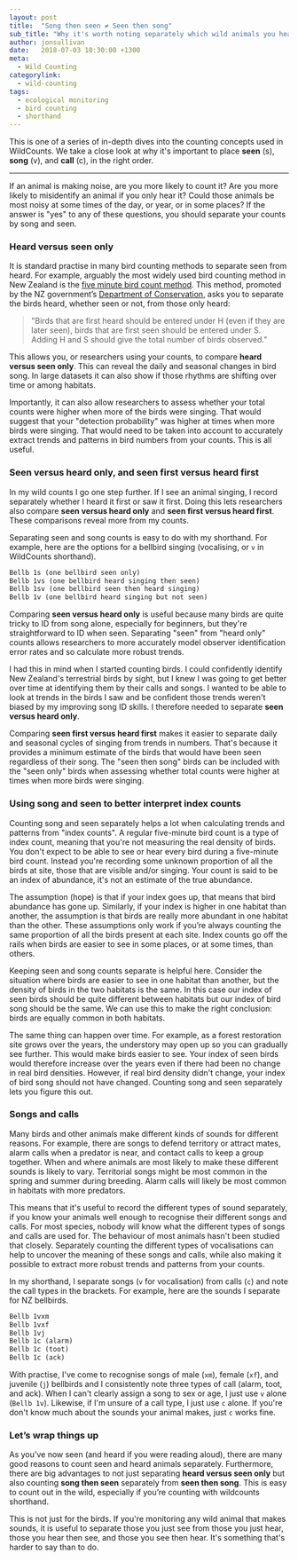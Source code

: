 ```yaml
---
layout: post
title:  "Song then seen ≠ Seen then song"
sub_title: "Why it's worth noting separately which wild animals you hear then see and those you see then hear."
author: jonsullivan
date:   2018-07-03 10:30:00 +1300
meta: 
  - Wild Counting
categorylink:
  - wild-counting
tags:
  - ecological monitoring
  - bird counting
  - shorthand
---
```


<div class="well">
This is one of a series of in-depth dives into the counting concepts used in WildCounts. We take a close look at why it's important to place <strong>seen</strong> (s), <strong>song</strong> (v), and <strong>call</strong> (c), in the right order.
</div>

---

If an animal is making noise, are you more likely to count it? Are you more likely to misidentify an animal if you only hear it? Could those animals be most noisy at some times of the day, or year, or in some places? If the answer is "yes" to any of these questions, you should separate your counts by song and seen.

### Heard versus seen only

It is standard practise in many bird counting methods to separate seen from heard. For example, arguably the most widely used bird counting method in New Zealand is the [five minute bird count method](https://www.doc.govt.nz/our-work/five-minute-bird-counts/find-5mbc-studies/). This method, promoted by the NZ government’s [Department of Conservation](https://www.doc.govt.nz/Documents/conservation/native-animals/birds/5mbc-standard-data-form.pdf), asks you to separate the birds heard, whether seen or not, from those only heard:

> "Birds that are first heard should be entered under H (even if they are later seen), birds that are first seen should be entered under S. Adding H and S should give the total number of birds observed."

This allows you, or researchers using your counts, to compare **heard versus seen only**. This can reveal the daily and seasonal changes in bird song. In large datasets it can also show if those rhythms are shifting over time or among habitats.

Importantly, it can also allow researchers to assess whether your total counts were higher when more of the birds were singing. That would suggest that your "detection probability" was higher at times when more birds were singing. That would need to be taken into account to accurately extract trends and patterns in bird numbers from your counts. This is all useful.

### Seen versus heard only, and seen first versus heard first

In my wild counts I go one step further. If I see an animal singing, I record separately whether I heard it first or saw it first.  Doing this lets researchers also compare **seen versus heard only** and **seen first versus heard first**. These comparisons reveal more from my counts. 

Separating seen and song counts is easy to do with my shorthand. For example, here are the options for a bellbird singing (vocalising, or `v` in WildCounts shorthand).

 ```md
Bellb 1s (one bellbird seen only)
Bellb 1vs (one bellbird heard singing then seen)
Bellb 1sv (one bellbird seen then heard singing)
Bellb 1v (one bellbird heard singing but not seen)
```

Comparing **seen versus heard only** is useful because many birds are quite tricky to ID from song alone, especially for beginners, but they're straightforward to ID when seen. Separating "seen" from "heard only" counts allows researchers to more accurately model observer identification error rates and so calculate more robust trends. 

I had this in mind when I started counting birds. I could confidently identify New Zealand's terrestrial birds by sight, but I knew I was going to get better over time at identifying them by their calls and songs. I wanted to be able to look at trends in the birds I saw and be confident those trends weren't biased by my improving song ID skills. I therefore needed to separate **seen versus heard only**.

Comparing **seen first versus heard first** makes it easier to separate daily and seasonal cycles of singing from trends in numbers. That's because it provides a minimum estimate of the birds that would have been seen regardless of their song. The "seen then song" birds can be included with the "seen only" birds when assessing whether total counts were higher at times when more birds were singing. 

### Using song and seen to better interpret index counts

Counting song and seen separately helps a lot when calculating trends and patterns from "index counts". A regular five-minute bird count is a type of index count, meaning that you're not measuring the real density of birds. You don't expect to be able to see or hear every bird during a five-minute bird count. Instead you're recording some unknown proportion of all the birds at site, those that are visible and/or singing. Your count is said to be an index of abundance, it's not an estimate of the true abundance.

The assumption (hope) is that if your index goes up, that means that bird abundance has gone up. Similarly, if your index is higher in one habitat than another, the assumption is that birds are really more abundant in one habitat than the other. These assumptions only work if you’re always counting the same proportion of all the birds present at each site. Index counts go off the rails when birds are easier to see in some places, or at some times, than others.

Keeping seen and song counts separate is helpful here. Consider the situation where birds are easier to see in one habitat than another, but the density of birds in the two habitats is the same. In this case our index of seen birds should be quite different between habitats but our index of bird song should be the same. We can use this to make the right conclusion: birds are equally common in both habitats.

The same thing can happen over time. For example, as a forest restoration site grows over the years, the understory may open up so you can gradually see further. This would make birds easier to see. Your index of seen birds would therefore increase over the years even if there had been no change in real bird densities. However, if real bird density didn't change, your index of bird song should not have changed. Counting song and seen separately lets you figure this out.

### Songs and calls

Many birds and other animals make different kinds of sounds for different reasons. For example, there are songs to defend territory or attract mates, alarm calls when a predator is near, and contact calls to keep a group together. When and where animals are most likely to make these different sounds is likely to vary. Territorial songs might be most common in the spring and summer during breeding. Alarm calls will likely be most common in habitats with more predators.

This means that it's useful to record the different types of sound separately, if you know your animals well enough to recognise their different songs and calls. For most species, nobody will know what the different types of songs and calls are used for. The behaviour of most animals hasn't been studied that closely. Separately counting the different types of vocalisations can help to uncover the meaning of these songs and calls, while also making it possible to extract more robust trends and patterns from your counts.

In my shorthand, I separate songs (`v` for vocalisation) from calls (`c`) and note the call types in the brackets. For example, here are the sounds I separate for NZ bellbirds.

 ```md
Bellb 1vxm
Bellb 1vxf
Bellb 1vj
Bellb 1c (alarm)
Bellb 1c (toot)
Bellb 1c (ack)
```

With practise, I've come to recognise songs of male (`xm`), female (`xf`), and juvenile (`j`) bellbirds and I consistently note three types of call (alarm, toot, and ack). When I can't clearly assign a song to sex or age, I just use `v` alone (`Bellb 1v`). Likewise, if I'm unsure of a call type, I just use `c` alone. If you're don't know much about the sounds your animal makes, just `c` works fine.


### Let’s wrap things up

As you've now seen (and heard if you were reading aloud), there are many good reasons to count seen and heard animals separately. Furthermore, there are big advantages to not just separating **heard versus seen only** but also counting **song then seen** separately from **seen then song**. This is easy to count out in the wild, especially if you’re counting with wildcounts shorthand.

This is not just for the birds. If you're monitoring any wild animal that makes sounds, it is useful to separate those you just see from those you just hear, those you hear then see, and those you see then hear. It's something that's harder to say than to do.
